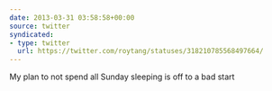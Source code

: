 ```yaml
---
date: 2013-03-31 03:58:58+00:00
source: twitter
syndicated:
- type: twitter
  url: https://twitter.com/roytang/statuses/318210785568497664/
---
```


My plan to not spend all Sunday sleeping is off to a bad start
